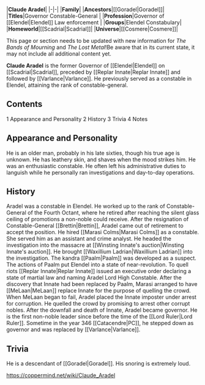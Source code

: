 |**Claude Aradel**|
|-|-|
|**Family**|
|**Ancestors**|[[Goradel\|Goradel]]|
|**Titles**|Governor Constable-General |
|**Profession**|Governor of [[Elendel\|Elendel]] Law enforcement |
|**Groups**|Elendel Constabulary|
|**Homeworld**|[[Scadrial\|Scadrial]]|
|**Universe**|[[Cosmere\|Cosmere]]|

This page or section needs to be updated with new information for *The Bands of Mourning* and *The Lost Metal*!Be aware that in its current state, it may not include all additional content yet.

**Claude Aradel** is the former Governor of [[Elendel\|Elendel]] on [[Scadrial\|Scadrial]], preceded by [[Replar Innate\|Replar Innate]] and followed by [[Varlance\|Varlance]]. He previously served as a constable in Elendel, attaining the rank of constable-general.

## Contents

1 Appearance and Personality
2 History
3 Trivia
4 Notes


## Appearance and Personality
He is an older man, probably in his late sixties, though his true age is unknown. He has leathery skin, and shaves when the mood strikes him. He was an enthusiastic constable. He often left his administrative duties to languish while he personally ran investigations and day-to-day operations.

## History
Aradel was a constable in Elendel. He worked up to the rank of Constable-General of the Fourth Octant, where he retired after reaching the silent glass ceiling of promotions a non-noble could receive. After the resignation of Constable-General [[Brettin\|Brettin]], Aradel came out of retirement to accept the position. He hired [[Marasi Colms\|Marasi Colms]] as a constable. She served him as an assistant and crime analyst.
He headed the investigation into the massacre at [[Winsting Innate's auction\|Winsting Innate's auction]]. He brought [[Waxillium Ladrian\|Waxillium Ladrian]] into the investigation. The kandra [[Paalm\|Paalm]] was developed as a suspect. The actions of Paalm put Elendel into a state of near-revolution. To quell riots [[Replar Innate\|Replar Innate]] issued an executive order declaring a state of martial law and naming Aradel Lord High Constable. After the discovery that Innate had been replaced by Paalm, Marasi arranged to have [[MeLaan\|MeLaan]] replace Innate for the purpose of quelling the crowd. When MeLaan began to fail, Aradel placed the Innate imposter under arrest for corruption. He quelled the crowd by promising to arrest other corrupt nobles.
After the downfall and death of Innate, Aradel became governor. He is the first non-noble leader since before the time of the [[Lord Ruler\|Lord Ruler]].
Sometime in the year 346 [[Catacendre\|PC]], he stepped down as governor and was replaced by [[Varlance\|Varlance]].

## Trivia
He is a descendant of [[Goradel\|Goradel]].
His snoring is extremely loud.


https://coppermind.net/wiki/Claude_Aradel